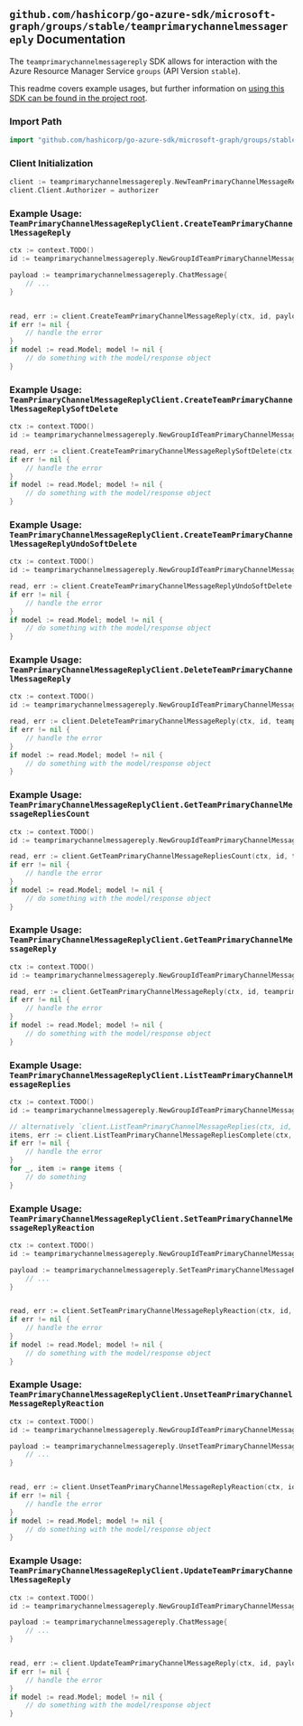 
## `github.com/hashicorp/go-azure-sdk/microsoft-graph/groups/stable/teamprimarychannelmessagereply` Documentation

The `teamprimarychannelmessagereply` SDK allows for interaction with the Azure Resource Manager Service `groups` (API Version `stable`).

This readme covers example usages, but further information on [using this SDK can be found in the project root](https://github.com/hashicorp/go-azure-sdk/tree/main/docs).

### Import Path

```go
import "github.com/hashicorp/go-azure-sdk/microsoft-graph/groups/stable/teamprimarychannelmessagereply"
```


### Client Initialization

```go
client := teamprimarychannelmessagereply.NewTeamPrimaryChannelMessageReplyClientWithBaseURI("https://management.azure.com")
client.Client.Authorizer = authorizer
```


### Example Usage: `TeamPrimaryChannelMessageReplyClient.CreateTeamPrimaryChannelMessageReply`

```go
ctx := context.TODO()
id := teamprimarychannelmessagereply.NewGroupIdTeamPrimaryChannelMessageID("groupIdValue", "chatMessageIdValue")

payload := teamprimarychannelmessagereply.ChatMessage{
	// ...
}


read, err := client.CreateTeamPrimaryChannelMessageReply(ctx, id, payload)
if err != nil {
	// handle the error
}
if model := read.Model; model != nil {
	// do something with the model/response object
}
```


### Example Usage: `TeamPrimaryChannelMessageReplyClient.CreateTeamPrimaryChannelMessageReplySoftDelete`

```go
ctx := context.TODO()
id := teamprimarychannelmessagereply.NewGroupIdTeamPrimaryChannelMessageIdReplyID("groupIdValue", "chatMessageIdValue", "chatMessageId1Value")

read, err := client.CreateTeamPrimaryChannelMessageReplySoftDelete(ctx, id)
if err != nil {
	// handle the error
}
if model := read.Model; model != nil {
	// do something with the model/response object
}
```


### Example Usage: `TeamPrimaryChannelMessageReplyClient.CreateTeamPrimaryChannelMessageReplyUndoSoftDelete`

```go
ctx := context.TODO()
id := teamprimarychannelmessagereply.NewGroupIdTeamPrimaryChannelMessageIdReplyID("groupIdValue", "chatMessageIdValue", "chatMessageId1Value")

read, err := client.CreateTeamPrimaryChannelMessageReplyUndoSoftDelete(ctx, id)
if err != nil {
	// handle the error
}
if model := read.Model; model != nil {
	// do something with the model/response object
}
```


### Example Usage: `TeamPrimaryChannelMessageReplyClient.DeleteTeamPrimaryChannelMessageReply`

```go
ctx := context.TODO()
id := teamprimarychannelmessagereply.NewGroupIdTeamPrimaryChannelMessageIdReplyID("groupIdValue", "chatMessageIdValue", "chatMessageId1Value")

read, err := client.DeleteTeamPrimaryChannelMessageReply(ctx, id, teamprimarychannelmessagereply.DefaultDeleteTeamPrimaryChannelMessageReplyOperationOptions())
if err != nil {
	// handle the error
}
if model := read.Model; model != nil {
	// do something with the model/response object
}
```


### Example Usage: `TeamPrimaryChannelMessageReplyClient.GetTeamPrimaryChannelMessageRepliesCount`

```go
ctx := context.TODO()
id := teamprimarychannelmessagereply.NewGroupIdTeamPrimaryChannelMessageID("groupIdValue", "chatMessageIdValue")

read, err := client.GetTeamPrimaryChannelMessageRepliesCount(ctx, id, teamprimarychannelmessagereply.DefaultGetTeamPrimaryChannelMessageRepliesCountOperationOptions())
if err != nil {
	// handle the error
}
if model := read.Model; model != nil {
	// do something with the model/response object
}
```


### Example Usage: `TeamPrimaryChannelMessageReplyClient.GetTeamPrimaryChannelMessageReply`

```go
ctx := context.TODO()
id := teamprimarychannelmessagereply.NewGroupIdTeamPrimaryChannelMessageIdReplyID("groupIdValue", "chatMessageIdValue", "chatMessageId1Value")

read, err := client.GetTeamPrimaryChannelMessageReply(ctx, id, teamprimarychannelmessagereply.DefaultGetTeamPrimaryChannelMessageReplyOperationOptions())
if err != nil {
	// handle the error
}
if model := read.Model; model != nil {
	// do something with the model/response object
}
```


### Example Usage: `TeamPrimaryChannelMessageReplyClient.ListTeamPrimaryChannelMessageReplies`

```go
ctx := context.TODO()
id := teamprimarychannelmessagereply.NewGroupIdTeamPrimaryChannelMessageID("groupIdValue", "chatMessageIdValue")

// alternatively `client.ListTeamPrimaryChannelMessageReplies(ctx, id, teamprimarychannelmessagereply.DefaultListTeamPrimaryChannelMessageRepliesOperationOptions())` can be used to do batched pagination
items, err := client.ListTeamPrimaryChannelMessageRepliesComplete(ctx, id, teamprimarychannelmessagereply.DefaultListTeamPrimaryChannelMessageRepliesOperationOptions())
if err != nil {
	// handle the error
}
for _, item := range items {
	// do something
}
```


### Example Usage: `TeamPrimaryChannelMessageReplyClient.SetTeamPrimaryChannelMessageReplyReaction`

```go
ctx := context.TODO()
id := teamprimarychannelmessagereply.NewGroupIdTeamPrimaryChannelMessageIdReplyID("groupIdValue", "chatMessageIdValue", "chatMessageId1Value")

payload := teamprimarychannelmessagereply.SetTeamPrimaryChannelMessageReplyReactionRequest{
	// ...
}


read, err := client.SetTeamPrimaryChannelMessageReplyReaction(ctx, id, payload)
if err != nil {
	// handle the error
}
if model := read.Model; model != nil {
	// do something with the model/response object
}
```


### Example Usage: `TeamPrimaryChannelMessageReplyClient.UnsetTeamPrimaryChannelMessageReplyReaction`

```go
ctx := context.TODO()
id := teamprimarychannelmessagereply.NewGroupIdTeamPrimaryChannelMessageIdReplyID("groupIdValue", "chatMessageIdValue", "chatMessageId1Value")

payload := teamprimarychannelmessagereply.UnsetTeamPrimaryChannelMessageReplyReactionRequest{
	// ...
}


read, err := client.UnsetTeamPrimaryChannelMessageReplyReaction(ctx, id, payload)
if err != nil {
	// handle the error
}
if model := read.Model; model != nil {
	// do something with the model/response object
}
```


### Example Usage: `TeamPrimaryChannelMessageReplyClient.UpdateTeamPrimaryChannelMessageReply`

```go
ctx := context.TODO()
id := teamprimarychannelmessagereply.NewGroupIdTeamPrimaryChannelMessageIdReplyID("groupIdValue", "chatMessageIdValue", "chatMessageId1Value")

payload := teamprimarychannelmessagereply.ChatMessage{
	// ...
}


read, err := client.UpdateTeamPrimaryChannelMessageReply(ctx, id, payload)
if err != nil {
	// handle the error
}
if model := read.Model; model != nil {
	// do something with the model/response object
}
```
